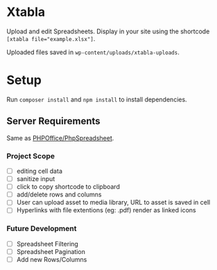 # Xtabla
Upload and edit Spreadsheets. Display in your site using the shortcode `[xtabla file="example.xlsx"]`.

Uploaded files saved in `wp-content/uploads/xtabla-uploads`.

# Setup
Run `composer install` and `npm install` to install dependencies.

## Server Requirements
Same as [PHPOffice/PhpSpreadsheet](https://github.com/PHPOffice/PhpSpreadsheet).

### Project Scope
- [ ] editing cell data 
- [ ] sanitize input
- [ ] click to copy shortcode to clipboard
- [ ] add/delete rows and columns
- [ ] User can upload asset to media library, URL to asset is saved in cell
- [ ] Hyperlinks with file extentions (eg: .pdf) render as linked icons

### Future Development
- [ ] Spreadsheet Filtering
- [ ] Spreadsheet Pagination
- [ ] Add new Rows/Columns